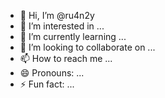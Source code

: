 - 👋 Hi, I’m @ru4n2y
- 👀 I’m interested in ...
- 🌱 I’m currently learning ...
- 💞️ I’m looking to collaborate on ...
- 📫 How to reach me ...
- 😄 Pronouns: ...
- ⚡ Fun fact: ...

<!---
ru4n2y/ru4n2y is a ✨ special ✨ repository because its `README.md` (this file) appears on your GitHub profile.
You can click the Preview link to take a look at your changes.
--->
